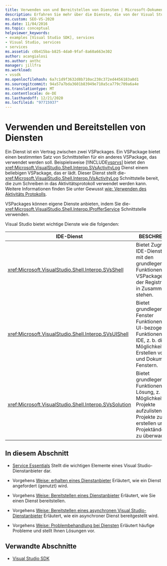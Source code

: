 ```yaml
---
title: Verwenden von und Bereitstellen von Diensten | Microsoft-Dokumentation
description: Erfahren Sie mehr über die Dienste, die von der Visual Studio-IDE für VSPackages bereitgestellt und verwendet werden können. In diesen Artikeln wird beschrieben, wie Sie Dienste erhalten und bereitstellen.
ms.custom: SEO-VS-2020
ms.date: 11/04/2016
ms.topic: conceptual
helpviewer_keywords:
- examples [Visual Studio SDK], services
- Visual Studio, services
- services
ms.assetid: c0b415ba-b825-4da0-9faf-8a60a663e302
author: acangialosi
ms.author: anthc
manager: jillfra
ms.workload:
- vssdk
ms.openlocfilehash: 6a7c1d9f3632d8b710ac238c372ed4456183a8d1
ms.sourcegitcommit: 94a57a7bda3601b83949e710a5ca779c709a6a4e
ms.translationtype: MT
ms.contentlocale: de-DE
ms.lasthandoff: 12/21/2020
ms.locfileid: "97715937"
---
```

# <a name="using-and-providing-services"></a>Verwenden und Bereitstellen von Diensten
Ein Dienst ist ein Vertrag zwischen zwei VSPackages. Ein VSPackage bietet einen bestimmten Satz von Schnittstellen für ein anderes VSPackage, das verwendet werden soll. Beispielsweise [!INCLUDE[vsprvs](../code-quality/includes/vsprvs_md.md)] bietet den <xref:Microsoft.VisualStudio.Shell.Interop.SVsActivityLog> Dienst einem beliebigen VSPackage, das er lädt. Dieser Dienst stellt die- <xref:Microsoft.VisualStudio.Shell.Interop.IVsActivityLog> Schnittstelle bereit, die zum Schreiben in das Aktivitätsprotokoll verwendet werden kann. Weitere Informationen finden Sie unter Gewusst [wie: Verwenden des Aktivitäts Protokolls](../extensibility/how-to-use-the-activity-log.md).

 VSPackages können eigene Dienste anbieten, indem Sie die- <xref:Microsoft.VisualStudio.Shell.Interop.IProfferService> Schnittstelle verwenden.

 Visual Studio bietet wichtige Dienste wie die folgenden:

|IDE-Dienst|BESCHREIBUNG|
|-----------------|-----------------|
|<xref:Microsoft.VisualStudio.Shell.Interop.SVsShell>|Bietet Zugriff auf IDE-Dienste, die mit den grundlegenden Funktionen, VSPackages und der Registrierung in Zusammenhang stehen.|
|<xref:Microsoft.VisualStudio.Shell.Interop.SVsUIShell>|Bietet grundlegende Fenster Funktionen und UI-bezogene Funktionen in der IDE, z. b. die Möglichkeit zum Erstellen von Tools und Dokument Fenstern.|
|<xref:Microsoft.VisualStudio.Shell.Interop.SVsSolution>|Bietet grundlegende Funktionen für die Lösung, z. b. die Möglichkeit, Projekte aufzulisten, neue Projekte zu erstellen und Projektänderungen zu überwachen.|

## <a name="in-this-section"></a>In diesem Abschnitt
- [Service Essentials](../extensibility/internals/service-essentials.md) Stellt die wichtigen Elemente eines Visual Studio-Dienstanbieter dar.

- Vorgehens [Weise: erhalten eines Dienstanbieter](../extensibility/how-to-get-a-service.md) Erläutert, wie ein Dienst angefordert (genutzt) wird.

- Vorgehens [Weise: Bereitstellen eines Dienstanbieter](../extensibility/how-to-provide-a-service.md) Erläutert, wie Sie einen Dienst bereitstellen.

- Vorgehens [Weise: Bereitstellen eines asynchronen Visual Studio-Dienstanbieter](../extensibility/how-to-provide-an-asynchronous-visual-studio-service.md) Erläutert, wie ein asynchroner Dienst bereitgestellt wird.

- Vorgehens [Weise: Problembehandlung bei Diensten](../extensibility/how-to-troubleshoot-services.md) Erläutert häufige Probleme und stellt Ihnen Lösungen vor.

## <a name="related-sections"></a>Verwandte Abschnitte
- [Visual Studio SDK](../extensibility/visual-studio-sdk.md)

